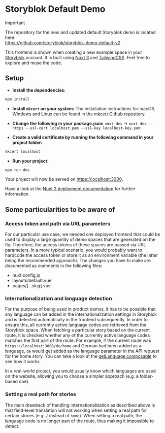 # Storyblok Default Demo

> [!IMPORTANT]  
> The repository for the new and updated default Storyblok demo is located here:<br>
> https://github.com/storyblok/storyblok-demo-default-v2

This frontend is shown when creating a new example space in your [Storyblok](https://storyblok.com) account. It is built using [Nuxt 3](https://v3.nuxtjs.org/) and [TailwindCSS](https://tailwindcss.com/). Feel free to explore and reuse the code.

## Setup

- **Install the dependencies:**

```bash
npm install
```

- **Install `mkcert` on your system:** The installation instructions for macOS, Windows and Linux can be found in the [mkcert Github repository](https://github.com/FiloSottile/mkcert).

- **Change the following in your package.json:** `nuxt dev` -> `nuxt dev --https --ssl-cert localhost.pem --ssl-key localhost-key.pem`

- **Create a valid certificate by running the following command in your project folder:**

```bash
mkcert localhost
```

- **Run your project:**

```bash
npm run dev
```

Your project will now be served on [https://localhost:3000](https://localhost:3000).

Have a look at the [Nuxt 3 deployment documentation](https://nuxt.com/docs/getting-started/deployment) for further information.

## Some particularities to be aware of

### Access token and path via URL parameters

For our particular use case, we needed one deployed frontend that could be used to display a large quantity of demo spaces that are generated on the fly. Therefore, the access tokens of these spaces are passed via URL parameters. In a more typical scenario, you would probably want to hardcode the access token or store it as an environment variable (the latter being the recommended approach). The changes you have to make are documented as comments in the following files:

- nuxt.config.js
- layouts/default.vue
- pages/[...slug].vue

### Internationalization and language detection

For the purpose of being used in product demos, it has to be possible that any language can be added in the internationalization settings in Storyblok and is detected automatically in the frontend subsequently. In order to ensure this, all currently active language codes are retrieved from the Storyblok space. When fetching a particular story based on the current route, it is checked whether any of the currently active language codes matches the first part of the route. For example, if the current route was `https://localhost:3000/de/home` and German had been added as a language, `de` would get added as the language parameter in the API request for the home story. You can take a look at the [getLanguage composable](composables/getLanguage.js) to see how it works.

In a real-world project, you would usually know which languages are used on the website, allowing you to choose a simpler approach (e.g. a folder-based one).

### Setting a real path for stories

The main drawback of handling internationalization as described above is that field-level translation will not working when setting a real path for certain stories (e.g. `/` instead of `home`). When setting a real path, the language code is no longer part of the route, thus making it impossible to detect.

